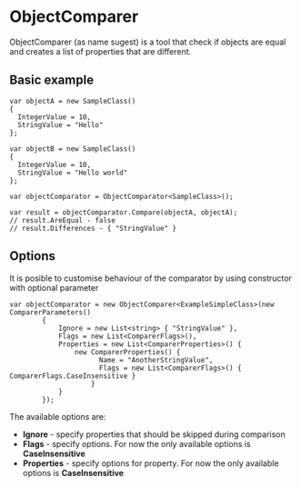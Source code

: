 # ObjectComparer

ObjectComparer (as name sugest) is a tool that check if objects are equal and creates a list of properties that are different.

## Basic example

    var objectA = new SampleClass()
    {
      IntegerValue = 10,
      StringValue = "Hello"
    };

    var objectB = new SampleClass()
    {
      IntegerValue = 10,
      StringValue = "Hello world"
    };

    var objectComparator = ObjectComparator<SampleClass>();

    var result = objectComparator.Compare(objectA, objectA);
    // result.AreEqual - false
    // result.Differences - { "StringValue" }
      
## Options

It is posible to customise behaviour of the comparator by using constructor with optional parameter

    var objectComparator = new ObjectComparer<ExampleSimpleClass>(new ComparerParameters()
            {
                Ignore = new List<string> { "StringValue" },
                Flags = new List<ComparerFlags>(),
                Properties = new List<ComparerProperties>() {
                    new ComparerProperties() {
                          Name = "AnotherStringValue",
                          Flags = new List<ComparerFlags>() { ComparerFlags.CaseInsensitive }
                        }
                }
            });
    
The available options are:

* **Ignore** - specify properties that should be skipped during comparison
* **Flags** - specify options. For now the only available options is **CaseInsensitive**
* **Properties** - specify options for property. For now the only available options is **CaseInsensitive**
